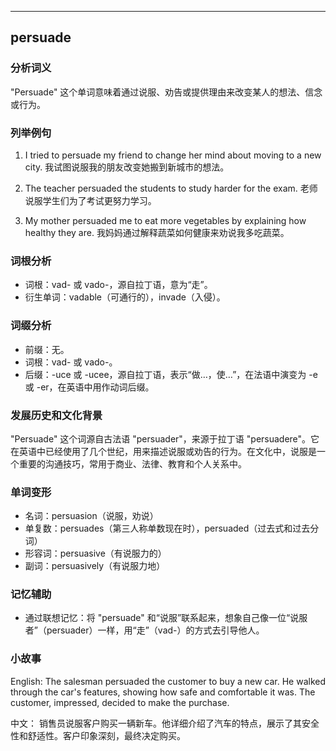 
---------------
## persuade
### 分析词义
"Persuade" 这个单词意味着通过说服、劝告或提供理由来改变某人的想法、信念或行为。

### 列举例句
1. I tried to persuade my friend to change her mind about moving to a new city.
   我试图说服我的朋友改变她搬到新城市的想法。

2. The teacher persuaded the students to study harder for the exam.
   老师说服学生们为了考试更努力学习。

3. My mother persuaded me to eat more vegetables by explaining how healthy they are.
   我妈妈通过解释蔬菜如何健康来劝说我多吃蔬菜。

### 词根分析
- 词根：vad- 或 vado-，源自拉丁语，意为“走”。
- 衍生单词：vadable（可通行的），invade（入侵）。

### 词缀分析
- 前缀：无。
- 词根：vad- 或 vado-。
- 后缀：-uce 或 -ucee，源自拉丁语，表示“做…，使…”，在法语中演变为 -e 或 -er，在英语中用作动词后缀。

### 发展历史和文化背景
"Persuade" 这个词源自古法语 "persuader"，来源于拉丁语 "persuadere"。它在英语中已经使用了几个世纪，用来描述说服或劝告的行为。在文化中，说服是一个重要的沟通技巧，常用于商业、法律、教育和个人关系中。

### 单词变形
- 名词：persuasion（说服，劝说）
- 单复数：persuades（第三人称单数现在时），persuaded（过去式和过去分词）
- 形容词：persuasive（有说服力的）
- 副词：persuasively（有说服力地）

### 记忆辅助
- 通过联想记忆：将 "persuade" 和“说服”联系起来，想象自己像一位“说服者”（persuader）一样，用“走”（vad-）的方式去引导他人。

### 小故事
English: 
The salesman persuaded the customer to buy a new car. He walked through the car's features, showing how safe and comfortable it was. The customer, impressed, decided to make the purchase.

中文：
销售员说服客户购买一辆新车。他详细介绍了汽车的特点，展示了其安全性和舒适性。客户印象深刻，最终决定购买。


